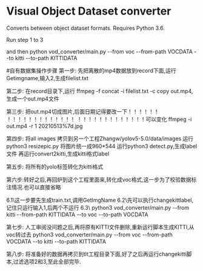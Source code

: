 # Visual Object Dataset converter

Converts between object dataset formats. Requires Python 3.6.

Run  step 1 to 3 

and then 
python vod_converter/main.py --from voc --from-path VOCDATA --to kitti --to-path KITTIDATA



#自有数据集操作步骤
第一步: 先把离散的mp4数据放到record下面,运行Getimgname,输入2,生成filelist.txt

第二步: 在record目录下,运行 ffmpeg -f concat -i filelist.txt -c copy out.mp4,生成一个out.mp4文件

第三步: 把out.mp4切成图片,后面日期记得要改一下！！！！！！
！！！！！！！！！！！！！
！！！！！！！！！！！！！可以变化
ffmpeg -i out.mp4 -r 1 20210513%7d.jpg 

第四步: 将all images 拷贝到另一个工程Zhangw/yolov5-5.0/data/images
运行python3 resizepic.py 将图片统一成960*544
运行python3 detect.py,生成label文件
再运行convert2kitti,生成kitti格式label

第五步: 将所有的yolo标签转化为kitti格式

第六步:转好之后,再回炉到这个工程里面来,转化成voc格式,这一步为了校验数据标注情况.也可以直接省略

6.1\这一步要先生成train.txt,调用GetImgName
6.2\先可以执行changekittlabel,记住只运行输入1,后两个不运行
6.3\ python3 vod_converter/main.py --from kitti --from-path KITTIDATA --to voc --to-path VOCDATA


第七步: 人工审阅没问题之后,再将原有KITTI文件删除,重新运行脚本生成KITTI,从voc转过去
python3 vod_converter/main.py --from voc --from-path VOCDATA --to kitti --to-path KITTIDATA

第八步: 将准备好的数据再拷贝到tlt工程目录下面,好了之后再运行changekitti脚本,过滤选项2和3,至此全部完毕.

